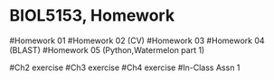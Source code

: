 # BIOL5153, Homework

#Homework 01
#Homework 02 (CV)
#Homework 03
#Homework 04 (BLAST)
#Homework 05 (Python,Watermelon part 1)


#Ch2 exercise
#Ch3 exercise
#Ch4 exercise
#In-Class Assn 1

